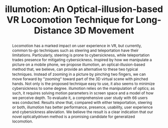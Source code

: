 ---
title: "illumotion: An Optical-illusion-based VR Locomotion Technique for Long-Distance 3D Movement"
authors: [
  "Sin, Zackary PT",
  "Jia, Ye",
  "Li, Richard Chen",
  "Leong, Hong Va",
  "Li, Qing",
  "Ng, Peter HF"
]
year: 2024
journal: "2024 IEEE Conference Virtual Reality and 3D User Interfaces (VR)"
abstract: "Locomotion has a marked impact on user experience in VR, but currently, common to-go techniques such as steering and teleportation have their limitations. Particularly, steering is prone to cybersickness, while teleportation trades presence for mitigating cybersickness. Inspired by how we manipulate a picture on a mobile phone, we propose illumotion, an optical-illusion-based method that, we believe, can provide an alternative to these two typical techniques. Instead of zooming in a picture by pinching two ﬁngers, we can move forward by \"zooming\" toward part of the 3D virtual scene with pinched hands. Not only is the proposed technique easy to use, it also seems to minimize cybersickness to some degree. illumotion relies on the manipulation of optics; as such, it requires solving motion parameters in screen space and a model of how we perceive depth. To evaluate it, a comprehensive user study with 66 users was conducted. Results show that, compared with either teleportation, steering or both, illumotion has better performance, presence, usability, user experience and cybersickness alleviation. We believe the result is a clear indication that our novel opticallydriven method is a promising candidate for generalized locomotion."
image: "/images/publications/illumotion.png"
imageCaption: " illumotion is a locomotion technique based on optical manipulation. The user can use (a) zooming, (b) dragging and
(c) pulling/pushing to move around a scene with 3D movement. As an optically-driven method, it tunes the speed based on the target; (ai) targets further away will lead to faster movement and vice versa, (aii) for closer targets."
featured: true
pages: "924--934"
keywords: [
  "Virtual Reality",
  "Spatial Learning",
  "Virtual Locomotion",
  "Human-Computer Interaction"
]
---